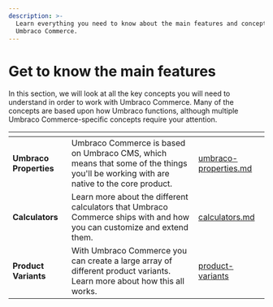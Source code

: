 ```yaml
---
description: >-
  Learn everything you need to know about the main features and concepts of
  Umbraco Commerce.
---
```


# Get to know the main features

In this section, we will look at all the key concepts you will need to understand in order to work with Umbraco Commerce. Many of the concepts are based upon how Umbraco functions, although multiple Umbraco Commerce-specific concepts require your attention.

<table data-view="cards"><thead><tr><th></th><th></th><th data-hidden data-card-target data-type="content-ref"></th></tr></thead><tbody><tr><td><strong>Umbraco Properties</strong></td><td>Umbraco Commerce is based on Umbraco CMS, which means that some of the things you'll be working with are native to the core product.</td><td><a href="umbraco-properties.md">umbraco-properties.md</a></td></tr><tr><td><strong>Calculators</strong></td><td>Learn more about the different calculators that Umbraco Commerce ships with and how you can customize and extend them.</td><td><a href="calculators.md">calculators.md</a></td></tr><tr><td><strong>Product Variants</strong></td><td>With Umbraco Commerce you can create a large array of different product variants. Learn more about how this all works.</td><td><a href="product-variants/">product-variants</a></td></tr></tbody></table>
